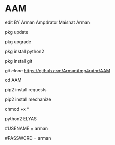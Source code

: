 # AAM 
edit BY Arman Amp4rator 
Maishat Arman

pkg update

pkg upgrade

pkg install python2

pkg install git

git clone https://github.com/ArmanAmp4rator/AAM

cd AAM

pip2 install requests

pip2 install mechanize

chmod +x *

python2 ELYAS

#USENAME = arman

#PASSWORD = arman
